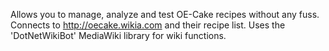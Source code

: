Allows you to manage, analyze and test OE-Cake recipes without any fuss. Connects to http://oecake.wikia.com and their recipe list. Uses the 'DotNetWikiBot' MediaWiki library for wiki functions.